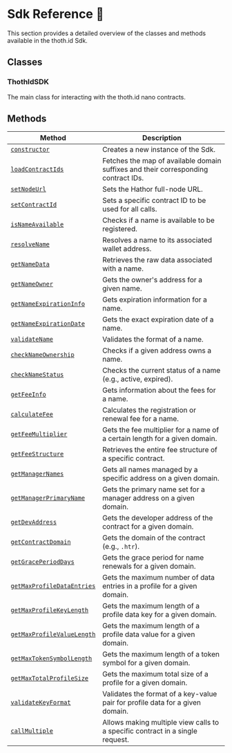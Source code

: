 # Sdk Reference 📖

This section provides a detailed overview of the classes and methods available in the thoth.id Sdk.

## Classes

### ThothIdSDK

The main class for interacting with the thoth.id nano contracts.

## Methods

| Method | Description |
| --- | --- |
| [`constructor`](sdk-reference/constructor.md) | Creates a new instance of the Sdk. |
| [`loadContractIds`](sdk-reference/loadContractIds.md) | Fetches the map of available domain suffixes and their corresponding contract IDs. |
| [`setNodeUrl`](sdk-reference/setNodeUrl.md) | Sets the Hathor full-node URL. |
| [`setContractId`](sdk-reference/setContractId.md) | Sets a specific contract ID to be used for all calls. |
| [`isNameAvailable`](sdk-reference/isNameAvailable.md) | Checks if a name is available to be registered. |
| [`resolveName`](sdk-reference/resolveName.md) | Resolves a name to its associated wallet address. |
| [`getNameData`](sdk-reference/getNameData.md) | Retrieves the raw data associated with a name. |
| [`getNameOwner`](sdk-reference/getNameOwner.md) | Gets the owner's address for a given name. |
| [`getNameExpirationInfo`](sdk-reference/getNameExpirationInfo.md) | Gets expiration information for a name. |
| [`getNameExpirationDate`](sdk-reference/getNameExpirationDate.md) | Gets the exact expiration date of a name. |
| [`validateName`](sdk-reference/validateName.md) | Validates the format of a name. |
| [`checkNameOwnership`](sdk-reference/checkNameOwnership.md) | Checks if a given address owns a name. |
| [`checkNameStatus`](sdk-reference/checkNameStatus.md) | Checks the current status of a name (e.g., active, expired). |
| [`getFeeInfo`](sdk-reference/getFeeInfo.md) | Gets information about the fees for a name. |
| [`calculateFee`](sdk-reference/calculateFee.md) | Calculates the registration or renewal fee for a name. |
| [`getFeeMultiplier`](sdk-reference/getFeeMultiplier.md) | Gets the fee multiplier for a name of a certain length for a given domain. |
| [`getFeeStructure`](sdk-reference/getFeeStructure.md) | Retrieves the entire fee structure of a specific contract. |
| [`getManagerNames`](sdk-reference/getManagerNames.md) | Gets all names managed by a specific address on a given domain. |
| [`getManagerPrimaryName`](sdk-reference/getManagerPrimaryName.md) | Gets the primary name set for a manager address on a given domain. |
| [`getDevAddress`](sdk-reference/getDevAddress.md) | Gets the developer address of the contract for a given domain. |
| [`getContractDomain`](sdk-reference/getContractDomain.md) | Gets the domain of the contract (e.g., `.htr`). |
| [`getGracePeriodDays`](sdk-reference/getGracePeriodDays.md) | Gets the grace period for name renewals for a given domain. |
| [`getMaxProfileDataEntries`](sdk-reference/getMaxProfileDataEntries.md) | Gets the maximum number of data entries in a profile for a given domain. |
| [`getMaxProfileKeyLength`](sdk-reference/getMaxProfileKeyLength.md) | Gets the maximum length of a profile data key for a given domain. |
| [`getMaxProfileValueLength`](sdk-reference/getMaxProfileValueLength.md) | Gets the maximum length of a profile data value for a given domain. |
| [`getMaxTokenSymbolLength`](sdk-reference/getMaxTokenSymbolLength.md) | Gets the maximum length of a token symbol for a given domain. |
| [`getMaxTotalProfileSize`](sdk-reference/getMaxTotalProfileSize.md) | Gets the maximum total size of a profile for a given domain. |
| [`validateKeyFormat`](sdk-reference/validateKeyFormat.md) | Validates the format of a key-value pair for profile data for a given domain. |
| [`callMultiple`](sdk-reference/callMultiple.md) | Allows making multiple view calls to a specific contract in a single request. ||
